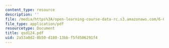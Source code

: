 ```yaml
---
content_type: resource
description: ''
file: /media/https%3A/open-learning-course-data-rc.s3.amazonaws.com/6-071j-introduction-to-electronics-signals-and-measurement-spring-2006/2a53a0d28b50d18013bbf5fd506291f4_qsd124.pdf
file_type: application/pdf
resourcetype: Document
title: qsd124.pdf
uid: 2a53a0d2-8b50-d180-13bb-f5fd506291f4
---
```

